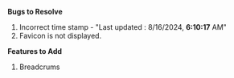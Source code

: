 **Bugs to Resolve**

1. Incorrect time stamp - "Last updated : 8/16/2024, **6:10:17** AM"
2. Favicon is not displayed.

**Features to Add**

1. Breadcrums